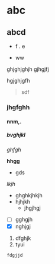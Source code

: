 # abc
## abcd
- f
. e
+ ww

ghjghjghjh
gjhgjfj

hgjghjgfh


>sdf

### jhgfghh
#### nnm,.
##### bvghjkl




*ghfgh*


**hhgg**
* gds


_lkjh_

* ghghkjhkjh
* hjhjkh
   * jhgjhgj
   
- [ ] gghgjh
- [x] nghjgj

1. dfghjk
1. tyui



`fdgjjd`
